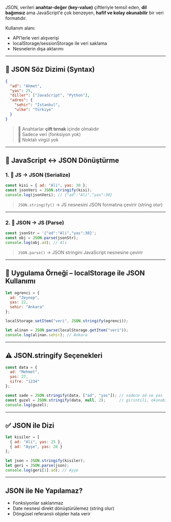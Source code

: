 JSON, verileri **anahtar-değer (key-value)** çiftleriyle temsil eden, **dil bağımsız** ama JavaScript'e çok benzeyen, **hafif ve kolay okunabilir** bir veri formatıdır.

Kullanım alanı:

- API’lerle veri alışverişi
- localStorage/sessionStorage ile veri saklama
- Nesnelerin dışa aktarımı

---

## 🧱 JSON Söz Dizimi (Syntax)



```JSON
{
  "ad": "Ahmet",
  "yas": 25,
  "diller": ["JavaScript", "Python"],
  "adres": {
    "sehir": "İstanbul",
    "ulke": "Türkiye"
  }
}
```

> 🔹 Anahtarlar **çift tırnak** içinde olmalıdır  
> 🔹 Sadece veri (fonksiyon yok)  
> 🔹 Noktalı virgül yok

---

## 🔁 JavaScript ↔ JSON Dönüştürme

### 1. 🧬 JS → JSON (Serialize)

```js
const kisi = { ad: "Ali", yas: 30 };
const jsonVeri = JSON.stringify(kisi);
console.log(jsonVeri); // {"ad":"Ali","yas":30}
```

> `JSON.stringify()` → JS nesnesini JSON formatına çevirir (string olur)

---

### 2. 🔬 JSON → JS (Parse)

```js
const jsonStr = '{"ad":"Ali","yas":30}';
const obj = JSON.parse(jsonStr);
console.log(obj.ad); // Ali
```

> `JSON.parse()` → JSON stringini JavaScript nesnesine çevirir

---

## 🧪 Uygulama Örneği – localStorage ile JSON Kullanımı


```js
let ogrenci = {
  ad: "Zeynep",
  yas: 22,
  sehir: "Ankara"
};

localStorage.setItem("veri", JSON.stringify(ogrenci));

let alinan = JSON.parse(localStorage.getItem("veri"));
console.log(alinan.sehir); // Ankara
```

---

## ⚠️ JSON.stringify Seçenekleri


```js
const data = {
  ad: "Mehmet",
  yas: 27,
  sifre: "1234"
};

const sade = JSON.stringify(data, ["ad", "yas"]); // sadece ad ve yas
const guzel = JSON.stringify(data, null, 2);      // girintili, okunabilir
console.log(guzel);
```

---

## ✅ JSON ile Dizi


```js
let kisiler = [
  { ad: "Ali", yas: 25 },
  { ad: "Ayşe", yas: 28 }
];

let json = JSON.stringify(kisiler);
let geri = JSON.parse(json);
console.log(geri[1].ad); // Ayşe
```

---

## JSON ile Ne Yapılamaz?

- Fonksiyonlar saklanmaz
- Date nesnesi direkt dönüştürülemez (string olur)
- Döngüsel referanslı objeler hata verir